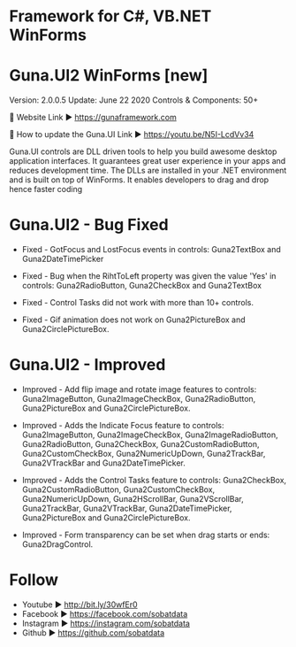 ﻿# Framework for C#, VB.NET WinForms 

# Guna.UI2 WinForms [new]
Version: 2.0.0.5
Update: June 22 2020
Controls & Components: 50+
 
📌 Website
Link ►  https://gunaframework.com

📌 How to update the Guna.UI
Link ►  https://youtu.be/N5I-LcdVv34

Guna.UI controls are DLL driven tools to help you build awesome desktop application interfaces. It guarantees great user experience in your apps and reduces development time. The DLLs are installed in your .NET environment and is built on top of WinForms. It enables developers to drag and drop hence faster coding

# Guna.UI2 - Bug Fixed
* Fixed - GotFocus and LostFocus events in controls: Guna2TextBox and Guna2DateTimePicker

* Fixed - Bug when the RihtToLeft property was given the value 'Yes' in controls: Guna2RadioButton, Guna2CheckBox and Guna2TextBox

* Fixed - Control Tasks did not work with more than 10+ controls.

* Fixed - Gif animation does not work on Guna2PictureBox and Guna2CirclePictureBox.

# Guna.UI2 - Improved
* Improved - Add flip image and rotate image features to controls: Guna2ImageButton, Guna2ImageCheckBox, Guna2RadioButton, Guna2PictureBox and Guna2CirclePictureBox.

* Improved - Adds the Indicate Focus feature to controls: Guna2ImageButton, Guna2ImageCheckBox, Guna2ImageRadioButton, Guna2RadioButton, Guna2CheckBox, Guna2CustomRadioButton, Guna2CustomCheckBox, Guna2NumericUpDown, Guna2TrackBar, Guna2VTrackBar and Guna2DateTimePicker.

* Improved - Adds the Control Tasks feature to controls: Guna2CheckBox, Guna2CustomRadioButton, Guna2CustomCheckBox, Guna2NumericUpDown, Guna2HScrollBar, Guna2VScrollBar, Guna2TrackBar, Guna2VTrackBar, Guna2DateTimePicker, Guna2PictureBox and Guna2CirclePictureBox.

* Improved - Form transparency can be set when drag starts or ends: Guna2DragControl.

# Follow
* Youtube ► http://bit.ly/30wfEr0
* Facebook ► https://facebook.com/sobatdata
* Instagram ► https://instagram.com/sobatdata
* Github ► https://github.com/sobatdata

